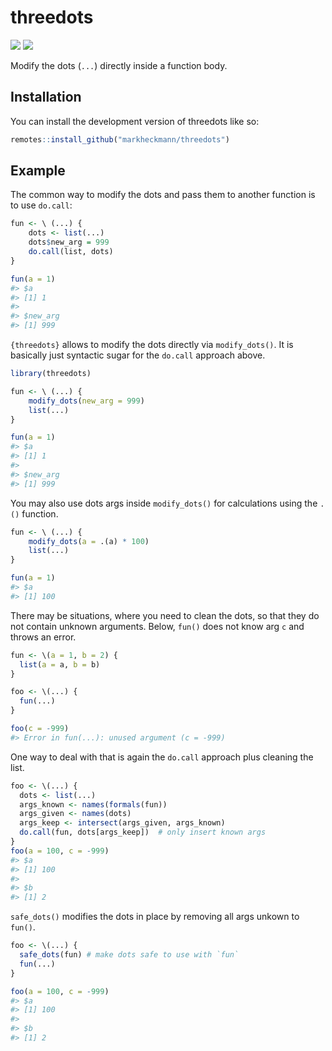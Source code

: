 
<!-- README.md is generated from README.Rmd. Please edit that file -->

# threedots

<!-- badges: start -->

![](https://img.shields.io/badge/language-R-blue)
![](https://img.shields.io/badge/status-experimental-yellow)
<!-- badges: end -->

Modify the dots (`...`) directly inside a function body.

## Installation

You can install the development version of threedots like so:

``` r
remotes::install_github("markheckmann/threedots")
```

## Example

The common way to modify the dots and pass them to another function is
to use `do.call`:

``` r
fun <- \ (...) {
    dots <- list(...)
    dots$new_arg = 999
    do.call(list, dots)
}

fun(a = 1)
#> $a
#> [1] 1
#> 
#> $new_arg
#> [1] 999
```

`{threedots}` allows to modify the dots directly via `modify_dots()`. It
is basically just syntactic sugar for the `do.call` approach above.

``` r
library(threedots)

fun <- \ (...) {
    modify_dots(new_arg = 999)
    list(...)
}

fun(a = 1)
#> $a
#> [1] 1
#> 
#> $new_arg
#> [1] 999
```

You may also use dots args inside `modify_dots()` for calculations using
the `.()` function.

``` r
fun <- \ (...) {
    modify_dots(a = .(a) * 100)
    list(...)
}

fun(a = 1)
#> $a
#> [1] 100
```

There may be situations, where you need to clean the dots, so that they
do not contain unknown arguments. Below, `fun()` does not know arg `c`
and throws an error.

``` r
fun <- \(a = 1, b = 2) {
  list(a = a, b = b)  
}

foo <- \(...) {
  fun(...)
}

foo(c = -999)
#> Error in fun(...): unused argument (c = -999)
```

One way to deal with that is again the `do.call` approach plus cleaning
the list.

``` r
foo <- \(...) {
  dots <- list(...)
  args_known <- names(formals(fun))
  args_given <- names(dots)
  args_keep <- intersect(args_given, args_known)
  do.call(fun, dots[args_keep])  # only insert known args
}
foo(a = 100, c = -999)
#> $a
#> [1] 100
#> 
#> $b
#> [1] 2
```

`safe_dots()` modifies the dots in place by removing all args unkown to
`fun()`.

``` r
foo <- \(...) {
  safe_dots(fun) # make dots safe to use with `fun`
  fun(...)
}

foo(a = 100, c = -999)
#> $a
#> [1] 100
#> 
#> $b
#> [1] 2
```
